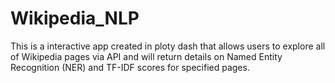 # Wikipedia_NLP
This is a interactive app created in ploty dash that allows users to explore all of Wikipedia pages via API and will return details on Named Entity Recognition (NER) and TF-IDF  scores for specified pages.
